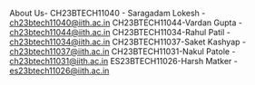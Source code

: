 About Us-
CH23BTECH11040 - Saragadam Lokesh - ch23btech11040@iith.ac.in
CH23BTECH11044-Vardan Gupta - ch23btech11044@iith.ac.in
CH23BTECH11034-Rahul Patil - ch23btech11034@iith.ac.in
CH23BTECH11037-Saket Kashyap - ch23btech11037@iith.ac.in
CH23BTECH11031-Nakul Patole - ch23btech11031@iith.ac.in
ES23BTECH11026-Harsh Matker - es23btech11026@iith.ac.in
